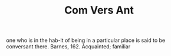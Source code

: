 ---
title: Com Vers Ant
letter: C
permalink: "/definitions/bld-com-vers-ant.html"
body: one who is in the hab-lt of being in a particular place is said to be conversant
  there. Barnes, 162. Acquainted; familiar
published_at: '2018-07-07'
source: Black's Law Dictionary 2nd Ed (1910)
layout: post
---